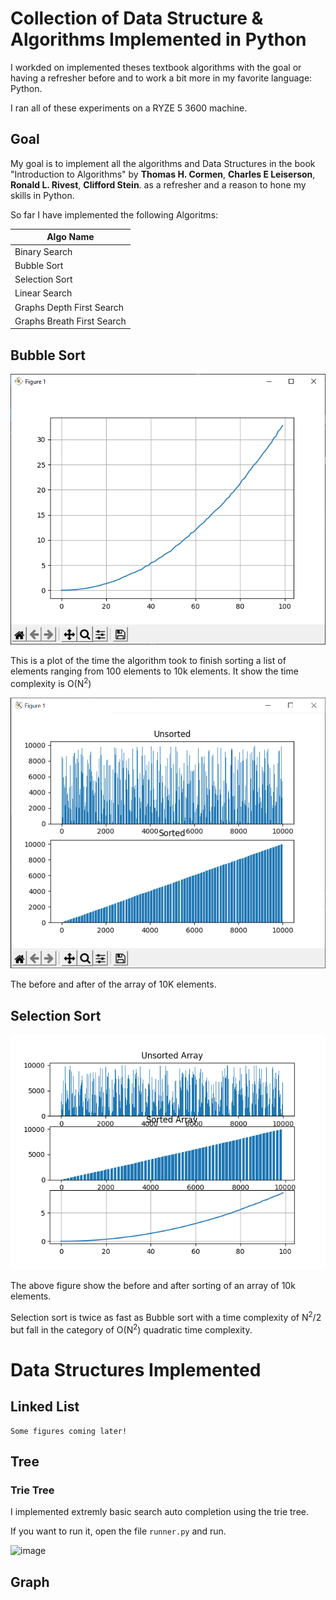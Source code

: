# Collection of Data Structure & Algorithms Implemented in Python

I workded on implemented theses textbook algorithms with the goal 
or having a refresher before and to work a bit more in my 
favorite language: Python.

I ran all of these experiments on a RYZE 5 3600 machine.

## Goal

My goal is to implement all the algorithms and Data Structures in the book "Introduction to Algorithms" by 
**Thomas H. Cormen**, **Charles E Leiserson**, **Ronald L. Rivest**, **Clifford Stein**. as a refresher and a reason to hone my skills in Python.

So far I have implemented the following Algoritms:

| Algo Name |
| --------- |
| Binary Search |
| Bubble Sort |
| Selection Sort |
| Linear Search |
| Graphs Depth First Search|
| Graphs Breath First Search|


## Bubble Sort

![Run time](Results/Bubblesort/Steps-per-run-of-N-elements-png.png)

This is a plot of the time the algorithm took to finish sorting a list of
elements ranging from 100 elements to 10k elements. It show the time complexity is O(N<sup>2</sup>)

![Bubble unsorted and sorted](Results/Bubblesort/figure.png)

The before and after of the array of 10K elements.

## Selection Sort

![plot](Results/Selection-Sort/selection-sort.png)

The above figure show the before and after sorting of an array of 10k elements.

Selection sort is twice as fast as Bubble sort with a time complexity of 
N<sup>2</sup>/2 but fall 
in the category of O(N<sup>2</sup>) quadratic time complexity. 

# Data Structures Implemented

## Linked List

    Some figures coming later!

## Tree 

<!-- Add info -->
### Trie Tree

I implemented extremly basic search auto completion using the trie tree. 

If you want to run it, open the file `runner.py` and run.

![image](Results/trie.png)

## Graph
